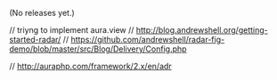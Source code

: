 (No releases yet.)



// triyng to implement aura.view
// http://blog.andrewshell.org/getting-started-radar/
// https://github.com/andrewshell/radar-fig-demo/blob/master/src/Blog/Delivery/Config.php


// http://auraphp.com/framework/2.x/en/adr